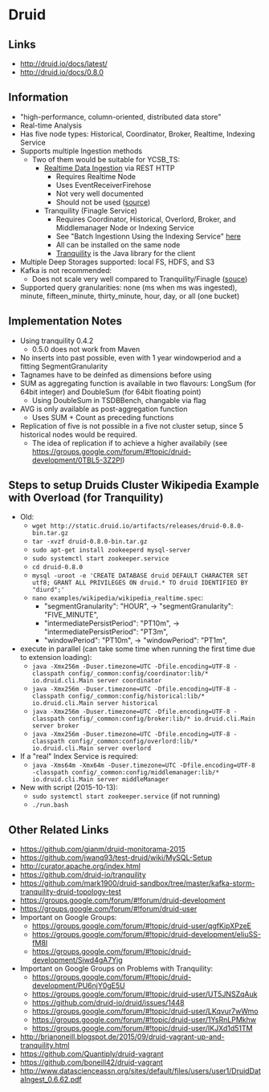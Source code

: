 # Druid

## Links

* http://druid.io/docs/latest/
* http://druid.io/docs/0.8.0

## Information

* "high-performance, column-oriented, distributed data store"
* Real-time Analysis
* Has five node types:  Historical, Coordinator, Broker, Realtime, Indexing Service
* Supports multiple Ingestion methods
  * Two of them would be suitable for YCSB_TS:
    * [Realtime Data Ingestion](http://druid.io/docs/latest/ingestion/realtime-ingestion.html) via REST HTTP
      * Requires Realtime Node
      * Uses EventReceiverFirehose
      * Not very well documented
      * Should not be used ([source](https://groups.google.com/forum/#!topic/druid-development/DR89YlMzyKU))
    * Tranquility (Finagle Service)
        * Requires Coordinator, Historical, Overlord, Broker, and Middlemanager Node or Indexing Service
        * See "Batch Ingestionn Using the Indexing Service" [here](http://druid.io/docs/latest/ingestion/batch-ingestion.html)
        * All can be installed on the same node
        * [Tranquility](https://github.com/druid-io/tranquility) is the Java library for the client
* Multiple Deep Storages supported: local FS, HDFS, and S3
* Kafka is not recommended:
    * Does not scale very well compared to Tranquility/Finagle ([souce](https://groups.google.com/forum/#!searchin/druid-development/fangjin$20yang$20%22thoughts%22/druid-development/aRMmNHQGdhI/muBGl0Xi_wgJ))
* Supported query granularities:  none (ms when ms was ingested), minute, fifteen_minute, thirty_minute, hour, day, or all (one bucket) 
    
## Implementation Notes

* Using tranquility 0.4.2
    * 0.5.0 does not work from Maven
* No inserts into past possible, even with 1 year windowperiod and a fitting SegmentGranularity
* Tagnames have to be deinfed as dimensions before using
* SUM as aggregating function is available in two flavours: LongSum (for 64bit integer) and DoubleSum (for 64bit floating point)
    * Using DoubleSum in TSDBBench, changable via flag
* AVG is only available as post-aggregation function
    * Uses SUM + Count as preceding functions
* Replication of five is not possible in a five not cluster setup, since 5 historical nodes would be required.
    * The idea of replication if to achieve a higher availabily (see https://groups.google.com/forum/#!topic/druid-development/0TBL5-3Z2PI)

## Steps to setup Druids Cluster Wikipedia Example with Overload (for Tranquility)
* Old:
    * `wget http://static.druid.io/artifacts/releases/druid-0.8.0-bin.tar.gz`
    * `tar -xvzf druid-0.8.0-bin.tar.gz`
    * `sudo apt-get install zookeeperd mysql-server`
    * `sudo systemctl start zookeeper.service`
    * `cd druid-0.8.0`
    * `mysql -uroot -e 'CREATE DATABASE druid DEFAULT CHARACTER SET utf8; GRANT ALL PRIVILEGES ON druid.* TO druid IDENTIFIED BY "diurd";'`
    * `nano examples/wikipedia/wikipedia_realtime.spec`:
        * "segmentGranularity": "HOUR", -> "segmentGranularity": "FIVE_MINUTE",
        * "intermediatePersistPeriod": "PT10m", -> "intermediatePersistPeriod": "PT3m",
        * "windowPeriod": "PT10m", -> "windowPeriod": "PT1m",
* execute in parallel (can take some time when running the first time due to extension loading):
    * `java -Xmx256m -Duser.timezone=UTC -Dfile.encoding=UTF-8 -classpath config/_common:config/coordinator:lib/* io.druid.cli.Main server coordinator`
    * `java -Xmx256m -Duser.timezone=UTC -Dfile.encoding=UTF-8 -classpath config/_common:config/historical:lib/* io.druid.cli.Main server historical`
    * `java -Xmx256m -Duser.timezone=UTC -Dfile.encoding=UTF-8 -classpath config/_common:config/broker:lib/* io.druid.cli.Main server broker`
    * `java -Xmx256m -Duser.timezone=UTC -Dfile.encoding=UTF-8 -classpath config/_common:config/overlord:lib/* io.druid.cli.Main server overlord`
* If a "real" Index Service is required:
    * `java -Xms64m -Xmx64m -Duser.timezone=UTC -Dfile.encoding=UTF-8 -classpath config/_common:config/middlemanager:lib/* io.druid.cli.Main server middleManager`
* New with script (2015-10-13):
    * `sudo systemctl start zookeeper.service` (if not running)
    * `./run.bash` 

## Other Related Links

* https://github.com/gianm/druid-monitorama-2015
* https://github.com/jwang93/test-druid/wiki/MySQL-Setup
* http://curator.apache.org/index.html
* https://github.com/druid-io/tranquility
* https://github.com/mark1900/druid-sandbox/tree/master/kafka-storm-tranquility-druid-topology-test
* https://groups.google.com/forum/#!forum/druid-development
* https://groups.google.com/forum/#!forum/druid-user
* Important on Google Groups:
  * https://groups.google.com/forum/#!topic/druid-user/qgfKipXPzeE
  * https://groups.google.com/forum/#!topic/druid-development/eIiuSS-fM8I
  * https://groups.google.com/forum/#!topic/druid-development/Siwd4gA7Yjg
* Important on Google Groups on Problems with Tranquility:
  * https://groups.google.com/forum/#!topic/druid-development/PU6njY0gE5U
  * https://groups.google.com/forum/#!topic/druid-user/UT5JNSZqAuk
  * https://github.com/druid-io/druid/issues/1448
  * https://groups.google.com/forum/#!topic/druid-user/LKqvur7wWmo
  * https://groups.google.com/forum/#!topic/druid-user/1YsRnLPMkhw
  * https://groups.google.com/forum/#!topic/druid-user/IKJXd1d51TM
* http://brianoneill.blogspot.de/2015/09/druid-vagrant-up-and-tranquility.html
* https://github.com/Quantiply/druid-vagrant
* https://github.com/boneill42/druid-vagrant
* http://www.datascienceassn.org/sites/default/files/users/user1/DruidDataIngest_0.6.62.pdf

